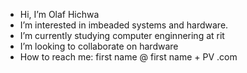 - Hi, I’m Olaf Hichwa 
- I’m interested in imbeaded systems and hardware.
- I’m currently studying computer enginnering at rit 
- I’m looking to collaborate on hardware
- How to reach me: first name @ first name + PV .com 

<!---
ooh5406/ooh5406 is a ✨ special ✨ repository because its `README.md` (this file) appears on your GitHub profile.
You can click the Preview link to take a look at your changes.
--->
